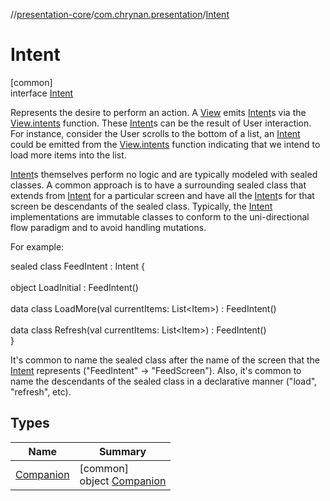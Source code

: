 //[presentation-core](../../../index.md)/[com.chrynan.presentation](../index.md)/[Intent](index.md)

# Intent

[common]\
interface [Intent](index.md)

Represents the desire to perform an action. A [View](../-view/index.md) emits [Intent](index.md)s via the [View.intents](../-view/intents.md) function. These [Intent](index.md)s can be the result of User interaction. For instance, consider the User scrolls to the bottom of a list, an [Intent](index.md) could be emitted from the [View.intents](../-view/intents.md) function indicating that we intend to load more items into the list.

[Intent](index.md)s themselves perform no logic and are typically modeled with sealed classes. A common approach is to have a surrounding sealed class that extends from [Intent](index.md) for a particular screen and have all the [Intent](index.md)s for that screen be descendants of the sealed class. Typically, the [Intent](index.md) implementations are immutable classes to conform to the uni-directional flow paradigm and to avoid handling mutations.

For example:

sealed class FeedIntent : Intent {\
\
    object LoadInitial : FeedIntent()\
\
    data class LoadMore(val currentItems: List&lt;Item&gt;) : FeedIntent()\
\
    data class Refresh(val currentItems: List&lt;Item&gt;) : FeedIntent()\
}

It's common to name the sealed class after the name of the screen that the [Intent](index.md) represents ("FeedIntent" -> "FeedScreen"). Also, it's common to name the descendants of the sealed class in a declarative manner ("load", "refresh", etc).

## Types

| Name | Summary |
|---|---|
| [Companion](-companion/index.md) | [common]<br>object [Companion](-companion/index.md) |
